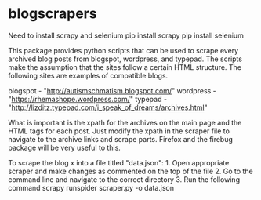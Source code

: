 # blogscrapers

Need to install scrapy and selenium
	pip install scrapy
	pip install selenium

This package provides python scripts that can be used to scrape every archived blog posts from blogspot, wordpress, and typepad. The scripts make the assumption that the sites follow a certain HTML structure. The following sites are examples of compatible blogs. 

blogspot - "http://autismschmatism.blogspot.com/"
wordpress - "https://rhemashope.wordpress.com/"
typepad - "http://lizditz.typepad.com/i_speak_of_dreams/archives.html"


What is important is the xpath for the archives on the main page and the HTML tags for each post. Just modify the xpath in the scraper file to navigate to the archive links and scrape parts. Firefox and the firebug package will be very useful to this.

To scrape the blog x into a file titled "data.json":
	1. Open appropriate scraper and make changes as commented on the top of the 	file
	2. Go to the command line and navigate to the correct directory
	3. Run the following command
		scrapy runspider scraper.py -o data.json